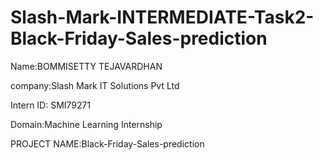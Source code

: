 # Slash-Mark-INTERMEDIATE-Task2-Black-Friday-Sales-prediction
Name:BOMMISETTY TEJAVARDHAN

company:Slash Mark IT Solutions Pvt Ltd

Intern ID: SMI79271

Domain:Machine Learning Internship

PROJECT NAME:Black-Friday-Sales-prediction
